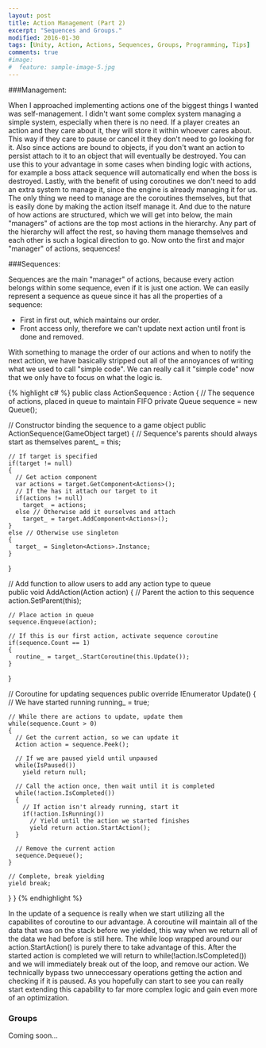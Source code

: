 ```yaml
---
layout: post
title: Action Management (Part 2)
excerpt: "Sequences and Groups."
modified: 2016-01-30
tags: [Unity, Action, Actions, Sequences, Groups, Programming, Tips]
comments: true
#image:
#  feature: sample-image-5.jpg
---
```


###Management\:

When I approached implementing actions one of the biggest things I wanted was self-management. I didn't want some complex system managing a simple system, especially when there is no need. If a player creates an action and they care about it, they will store it within whoever cares about. This way if they care to pause or cancel it they don't need to go looking for it. Also since actions are bound to objects, if you don't want an action to persist attach to it to an object that will eventually be destroyed. You can use this to your advantage in some cases when binding logic with actions, for example a boss attack sequence will automatically end when the boss is destroyed. Lastly, with the benefit of using coroutines we don't need to add an extra system to manage it, since the engine is already managing it for us. The only thing we need to manage are the coroutines themselves, but that is easily done by making the action itself manage it. And due to the nature of how actions are structured, which we will get into below, the main "managers" of actions are the top most actions in the hierarchy. Any part of the hierarchy will affect the rest, so having them manage themselves and each other is such a logical direction to go. Now onto the first and major "manager" of actions, sequences!

###Sequences\: 

Sequences are the main "manager" of actions, because every action belongs within some sequence, even if it is just one action. We can easily represent a sequence as queue since it has all the properties of a sequence: 

* First in first out, which maintains our order.
* Front access only, therefore we can't update next action until front is done and removed.

With something to manage the order of our actions and when to notify the next action, we have basically stripped out all of the annoyances of writing what we used to call "simple code". We can really call it "simple code" now that we only have to focus on what the logic is.

{% highlight c# %}
public class ActionSequence : Action
{
  // The sequence of actions, placed in queue to maintain FIFO
  private Queue<Action> sequence = new Queue<Action>();

  // Constructor binding the sequence to a game object
  public ActionSequence(GameObject target)
  {
    // Sequence's parents should always start as themselves
    parent_ = this;

    // If target is specified
    if(target != null)
    {
      // Get action component
      var actions = target.GetComponent<Actions>();
      // If the has it attach our target to it
      if(actions != null)
        target_ = actions;
      else // Otherwise add it ourselves and attach
        target_ = target.AddComponent<Actions>();
    }
    else // Otherwise use singleton
    {
      target_ = Singleton<Actions>.Instance;
    }
  }

  // Add function to allow users to add any action type to queue	
  public void AddAction(Action action)
  {
    // Parent the action to this sequence
    action.SetParent(this);

    // Place action in queue
    sequence.Enqueue(action);

    // If this is our first action, activate sequence coroutine
    if(sequence.Count == 1)
    {
      routine_ = target_.StartCoroutine(this.Update());
    }
  }

  // Coroutine for updating sequences
  public override IEnumerator Update()
  {
    // We have started running
    running_ = true;

    // While there are actions to update, update them
    while(sequence.Count > 0)
    {
      // Get the current action, so we can update it
      Action action = sequence.Peek();

      // If we are paused yield until unpaused
      while(IsPaused())
        yield return null;

      // Call the action once, then wait until it is completed
      while(!action.IsCompleted())
      {	
        // If action isn't already running, start it
        if(!action.IsRunning())
          // Yield until the action we started finishes
          yield return action.StartAction();
      }

      // Remove the current action
      sequence.Dequeue();
    }

    // Complete, break yielding
    yield break;
  }
}
{% endhighlight %} 

In the update of a sequence is really when we start utilizing all the capabilites of coroutine to our advantage. A coroutine will maintain all of the data that was on the stack before we yielded, this way when we return all of the data we had before is still here. The while loop wrapped around our action.StartAction() is purely there to take advantage of this. After the started action is completed we will return to while(!action.IsCompleted()) and we will immediately break out of the loop, and remove our action. We technically bypass two unneccessary operations getting the action and checking if it is paused. As you hopefully can start to see you can really start extending this capability to far more complex logic and gain even more of an optimization.


### Groups

Coming soon...
